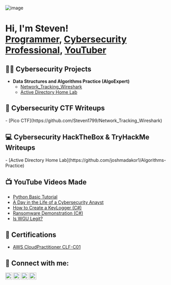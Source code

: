![image](https://github.com/Steven1799/Steven1799/assets/65691091/cb436108-c583-4a62-8edf-d3981f6c39c1)<h1>Hi, I'm Steven! <br/><a href="https://github.com/Steven1799/">Programmer</a>, <a href="https://www.linkedin.com/in/steven-lim-20010b221">Cybersecurity Professional</a>, <a href="https://www.youtube.com/@Algo_Garden">YouTuber</a></h1>

<h2>👨‍💻 Cybersecurity Projects</h2>

- <b>Data Structures and Algorithms Practice (AlgoExpert)</b>
  - [Network_Tracking_Wireshark](https://github.com/Steven1799/Network_Tracking_Wireshark)
  - [Active Directory Home Lab](https://github.com/joshmadakor1/Algorithms-Practice)

<h2>🚩 Cybersecurity CTF Writeups</h2>
- [Pico CTF](https://github.com/Steven1799/Network_Tracking_Wireshark)

<h2>💻 Cybersecurity HackTheBox & TryHackMe Writeups</h2>
- [Active Directory Home Lab](https://github.com/joshmadakor1/Algorithms-Practice)

<h2>📺 YouTube Videos Made</h2>

- [Python Basic Tutorial]([https://www.youtube.com/watch?v=a83ASGn_V_s](https://youtube.com/playlist?list=PLcva2cpzyN6oLlEW1_BbU9YuOPsun10zU))
- [A Day in the Life of a Cybersecurity Anayst](https://www.youtube.com/watch?v=uHy3oM7NnoU)
- [How to Create a KeyLogger (C#)](https://www.youtube.com/watch?v=N-L9hklSlNk)
- [Ransomware Demonstration (C#)](https://www.youtube.com/watch?v=OfvdQeh79s0)
- [Is WGU Legit?](https://www.youtube.com/watch?v=E2MwRWxDBkA)

<h2>📃 Certifications</h2>

- [AWS CloudPractitioner CLF-C01](https://www.credly.com/badges/176fcb8b-544a-47cf-8f0a-899db6ad0a69/public_url)

<h2> 🤳 Connect with me:</h2>

[<img align="left" alt="JoshMadakor | YouTube" width="22px" src="https://cdn.jsdelivr.net/npm/simple-icons@v3/icons/youtube.svg" />][youtube]
[<img align="left" alt="JoshMadakor | Twitter" width="22px" src="https://cdn.jsdelivr.net/npm/simple-icons@v3/icons/twitter.svg" />][twitter]
[<img align="left" alt="JoshMadakor | LinkedIn" width="22px" src="https://cdn.jsdelivr.net/npm/simple-icons@v3/icons/linkedin.svg" />][linkedin]
[<img align="left" alt="JoshMadakor | Instagram" width="22px" src="https://cdn.jsdelivr.net/npm/simple-icons@v3/icons/instagram.svg" />][instagram]

[twitter]: https://twitter.com/joshmadakor
[youtube]: https://www.youtube.com/c/joshmadakor
[instagram]: https://www.instagram.com/joshmadakor/
[linkedin]: https://linkedin.com/in/joshmadakor

